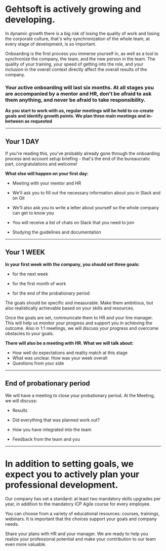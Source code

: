 # Gehtsoft is actively growing and developing. 

In dynamic growth there is a big risk of losing the quality of work and losing the corporate culture, that's why synchronization of the whole team, at every stage of development, is so important. 

Onboarding is the first process you immerse yourself in, as well as a tool to synchronize the company, the team, and the new person in the team. 
The quality of your training, your speed of getting into the role, and your inclusion in the overall context directly affect the overall results of the company.

### **Your active onboarding will last six months. At all stages you are accompanied by a mentor and HR, don't be afraid to ask them anything, and never be afraid to take responsibility.**
**As you start to work with us, regular meetings will be held to co-create goals and identify growth points. We plan three main meetings and in-between as requested**
____
## Your 1 DAY
>
If you're reading this, you've probably already gone through the onboarding process and account setup briefing - that's the end of the bureaucratic part, congratulations and welcome!

**What else will happen on your first day:**
>
- Meeting with your mentor and HR
> 
- We'll ask you to fill out the necessary information about you in Slack and on Git
>
- We'll also ask you to write a letter about yourself so the whole company can get to know you
>
- You will receive a list of chats on Slack that you need to join
>
- Studying the guidelines and documentation


___
## Your 1 WEEK
>
**In your first week with the company, you should set three goals:**
- for the next week
>
- for the first month of work
>
- for the end of the probationary period

The goals should be specific and measurable. Make them ambitious, but also realistically achievable based on your skills and resources.
>
Once the goals are set, communicate them to HR and your line manager. This will help us monitor your progress and support you in achieving the outcome. Also in 1:1 meetings, we will discuss your progress and overcome obstacles to your goals.
>
>
**There will also be a meeting with HR. 
What we will talk about:**
- How well do expectations and reality match at this stage
- What was unclear. How was your week overall
- Questions from your side

____
## End of probationary period

We will have a meeting to close your probationary period. At the Meeting, we will discuss:
- Results
>
- Did everything that was planned work out?
>
- How you have integrated into the team
>
- Feedback from the team and you
>
___
# In addition to setting goals, we expect you to actively plan your professional development.

Our company has set a standard: at least two mandatory skills upgrades per year, in addition to the mandatory ICP Agile course for every employee.

You can choose from a variety of educational resources: courses, trainings, webinars. It is important that the choices support your goals and company needs.

Share your plans with HR and your manager. We are ready to help you realize your professional potential and make your contribution to our team even more valuable.
